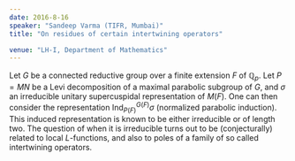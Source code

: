```yaml
---
date: 2016-8-16
speaker: "Sandeep Varma (TIFR, Mumbai)"
title: "On residues of certain intertwining operators"

venue: "LH-I, Department of Mathematics"
---
```

Let $G$ be a connected reductive group over a finite extension
$F$ of $\mathbb{Q}_p$. Let $P = MN$ be a Levi decomposition of
a maximal parabolic subgroup of $G$, and $\sigma$ an irreducible unitary
supercuspidal representation of $M(F)$. One can then consider the
representation Ind$_{P(F)}^{G(F)}\sigma$ (normalized parabolic
induction). This induced representation is known to be either irreducible
or of length two. The question of when it is irreducible turns out to be
(conjecturally) related to local $L$-functions, and also to poles of
a family of so called intertwining operators.
